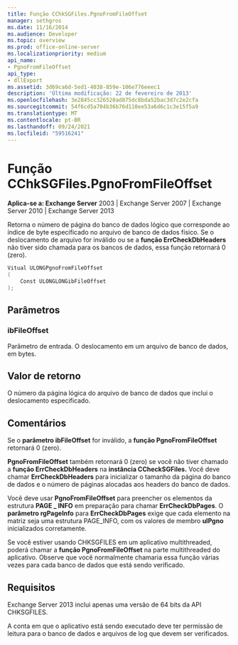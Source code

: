 ```yaml
---
title: Função CChkSGFiles.PgnoFromFileOffset
manager: sethgros
ms.date: 11/16/2014
ms.audience: Developer
ms.topic: overview
ms.prod: office-online-server
ms.localizationpriority: medium
api_name:
- PgnoFromFileOffset
api_type:
- dllExport
ms.assetid: 3d69ca6d-5ed1-4038-859e-106e776eeec1
description: 'Última modificação: 22 de fevereiro de 2013'
ms.openlocfilehash: 3e2845cc326520ad875dc8bda52bac3d7c2e2cfa
ms.sourcegitcommit: 54f6cd5a704b36b76d110ee53a6d6c1c3e15f5a9
ms.translationtype: MT
ms.contentlocale: pt-BR
ms.lasthandoff: 09/24/2021
ms.locfileid: "59516241"
---
```

# <a name="cchksgfilespgnofromfileoffset-function"></a>Função CChkSGFiles.PgnoFromFileOffset

**Aplica-se a: Exchange Server** 2003 | Exchange Server 2007 | Exchange Server 2010 | Exchange Server 2013
  
Retorna o número de página do banco de dados lógico que corresponde ao índice de byte especificado no arquivo de banco de dados físico. Se o deslocamento de arquivo for inválido ou se a **função ErrCheckDbHeaders** não tiver sido chamada para os bancos de dados, essa função retornará 0 (zero). 
  
```cs
Vitual ULONGPgnoFromFileOffset  
(
    Const ULONGLONGibFileOffset
);

```

## <a name="parameters"></a>Parâmetros

### <a name="ibfileoffset"></a>ibFileOffset
  
Parâmetro de entrada. O deslocamento em um arquivo de banco de dados, em bytes.
    
## <a name="return-value"></a>Valor de retorno

O número da página lógica do arquivo de banco de dados que inclui o deslocamento especificado.
  
## <a name="remarks"></a>Comentários

Se o **parâmetro ibFileOffset** for inválido, a **função PgnoFromFileOffset** retornará 0 (zero). 
  
**PgnoFromFileOffset** também retornará 0 (zero) se você não tiver chamado a **função ErrCheckDbHeaders** na **instância CCheckSGFiles.** Você deve chamar **ErrCheckDbHeaders** para inicializar o tamanho da página do banco de dados e o número de páginas alocadas aos headers do banco de dados. 
  
Você deve usar **PgnoFromFileOffset** para preencher os elementos da estrutura **PAGE \_ INFO** em preparação para chamar **ErrCheckDbPages**. O **parâmetro rgPageInfo** para **ErrCheckDbPages** exige que  cada elemento na matriz seja uma estrutura PAGE_INFO, com os valores de membro **ulPgno** inicializados corretamente. 
  
Se você estiver usando CHKSGFILES em um aplicativo multithreaded, poderá chamar a **função PgnoFromFileOffset** na parte multithreaded do aplicativo. Observe que você normalmente chamaria essa função várias vezes para cada banco de dados que está sendo verificado. 
  
## <a name="requirements"></a>Requisitos

Exchange Server 2013 inclui apenas uma versão de 64 bits da API CHKSGFILES.
  
A conta em que o aplicativo está sendo executado deve ter permissão de leitura para o banco de dados e arquivos de log que devem ser verificados.
  

